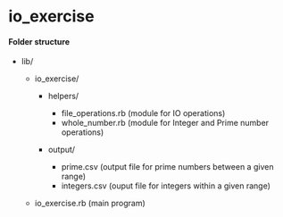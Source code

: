 # io_exercise

#### Folder structure

- lib/
  - io_exercise/
    - helpers/
      - file_operations.rb (module for IO operations)
      - whole_number.rb (module for Integer and Prime number operations)

    - output/
      - prime.csv (output file for prime numbers between a given range)
      - integers.csv (ouput file for integers within a given range)

  - io_exercise.rb (main program)

